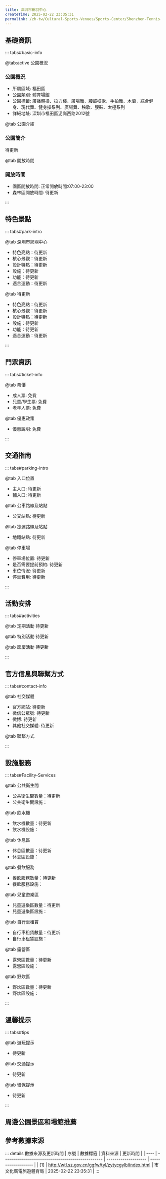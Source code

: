 ```yaml
---
title: 深圳市網羽中心
createTime: 2025-02-22 23:35:31
permalink: /zh-tw/Cultural-Sports-Venues/Sports-Center/Shenzhen-Tennis-and-Badminton-Center/
---
```



<script setup>
import ImageSwiper from '/.vuepress/theme/components/ImageSwiper.vue'
// 轮播图数据
const swiperItems = [
    {
                link: 'https://cgj.sz.gov.cn/attachment/1/1334/1334404/10775124.jpg',
                title: '深圳市網羽中心',
                description: '待更新...',
                author: '市文化廣電旅遊體育局',
                date: '2025/02/23'
                },
  {
                link: 'https://cgj.sz.gov.cn/attachment/1/1334/1334404/10775124.jpg',
                title: '深圳市網羽中心',
                description: '待更新...',
                author: '市文化廣電旅遊體育局',
                date: '2025/02/23'
                }
]
// 配置项
const swiperConfig = {
  height: 500,
  showInfo: true
}
</script>
<!-- 轮播图组件 -->
<ImageSwiper :items="swiperItems" :config="swiperConfig" />



## 基礎資訊

::: tabs#basic-info

@tab:active 公園概況
### 公園概況
- 所屬區域: 福田區
- 公園類別: 體育場館
- 公園標籤: 廣播體操、拉力棒、廣場舞、腰鼓秧歌、手拍舞、木蘭，綜合健身、現代舞、健身操系列、廣場舞、秧歌、腰鼓、太極系列
- 詳細地址: 深圳市福田區泥崗西路2012號

@tab 公園介紹
### 公園簡介
待更新

@tab 開放時間
### 開放時間
- 園區開放時間: 正常開放時間:07:00-23:00
- 森林區開放時間: 待更新

:::

## 特色景點

::: tabs#park-intro

@tab 深圳市網羽中心
<ImageCard
image="https://cgj.sz.gov.cn/attachment/1/1334/1334404/10775124.jpg"
    title="深圳市網羽中心"
    description="待更新"
    date=""
    author="市文化廣電旅遊體育局"
/>


- 特色亮點：待更新
- 核心景觀：待更新
- 設計特點：待更新
- 設施：待更新
- 功能：待更新
- 適合運動：待更新

@tab 待更新
<ImageCard
image="https://cgj.sz.gov.cn/attachment/1/1334/1334404/10775124.jpg"
    title="深圳市網羽中心"
    description="待更新"
    date=""
    author="市文化廣電旅遊體育局"
/>


- 特色亮點：待更新
- 核心景觀：待更新
- 設計特點：待更新
- 設施：待更新
- 功能：待更新
- 適合運動：待更新

:::

## 門票資訊

::: tabs#ticket-info

@tab 票價
- 成人票: 免費
- 兒童/學生票: 免費
- 老年人票: 免費

@tab 優惠政策
- 優惠說明: 免費

:::

## 交通指南

::: tabs#parking-intro

@tab 入口位置
- 主入口: 待更新
- 輔入口: 待更新

@tab 公車路線及站點
- 公交站點: 待更新

@tab 捷運路線及站點
- 地鐵站點: 待更新

@tab 停車場
- 停車場位置: 待更新
- 是否需要提前預約: 待更新
- 車位情況: 待更新
- 停車費用: 待更新

:::

## 活動安排

::: tabs#activities

@tab 定期活動
待更新

@tab 特別活動
待更新

@tab 節慶活動
待更新

:::

## 官方信息與聯繫方式

::: tabs#contact-info

@tab 社交媒體
- 官方網站: 待更新
- 微信公眾號: 待更新
- 微博: 待更新
- 其他社交媒體: 待更新

@tab 聯繫方式

:::

## 設施服務

::: tabs#Facility-Services

@tab 公共衛生間
- 公共衛生間數量：待更新
- 公共衛生間設施：

@tab 飲水機
- 飲水機數量：待更新
- 飲水機設施：

@tab 休息區
- 休息區數量：待更新
- 休息區設施：

@tab 餐飲服務
- 餐飲服務數量：待更新
- 餐飲服務設施：

@tab 兒童遊樂區
- 兒童遊樂區數量：待更新
- 兒童遊樂區設施：

@tab 自行車租賃
- 自行車租賃數量：待更新
- 自行車租賃設施：

@tab 露營區
- 露營區數量：待更新
- 露營區設施：

@tab 野炊區
- 野炊區數量：待更新
- 野炊區設施：

:::

## 溫馨提示

::: tabs#tips

@tab 遊玩提示
- 待更新

@tab 交通提示
- 待更新

@tab 環保提示
- 待更新

:::

## 周邊公園景區和場館推薦

<CardGrid>
  <ImageCard
        image="https://www.sz.gov.cn/img/4/4096/4096519/11111306.jpg"
        title="福田海濱生態運動公園"
        description="福田海濱生態運動公園，位於白石路與紅樹林路交叉口東南側，濱海大道北側，是全國首個在污水處理廠上建成的以足球為主題的體育生態公園。 公園佔地總面積達7.6萬㎡，體育設置用地3.11萬㎡，共包含“天空球場”與”“星空廣場”兩大區域，有12棟建築物、足球場、智能跑道及花園，新點與看點滿滿，讓人迫不及待入園遊覽。 足球場數量包含：標準11人制足球場：2片；標準8人制足球場：4片；標準5人制足球場：2片。"
        href="/zh-tw/Cultural-Sports-Venues/Sports-Center/Futian-Seaside-Ecological-Sports-Park/"
        author="待更新"
        date="2025/01/02"
      />
      <ImageCard
        image="https://www.sz.gov.cn/img/4/4096/4096519/11111306.jpg"
        title="福田海濱生態運動公園"
        description="福田海濱生態運動公園，位於白石路與紅樹林路交叉口東南側，濱海大道北側，是全國首個在污水處理廠上建成的以足球為主題的體育生態公園。 公園佔地總面積達7.6萬㎡，體育設置用地3.11萬㎡，共包含“天空球場”與”“星空廣場”兩大區域，有12棟建築物、足球場、智能跑道及花園，新點與看點滿滿，讓人迫不及待入園遊覽。 足球場數量包含：標準11人制足球場：2片；標準8人制足球場：4片；標準5人制足球場：2片。"
        href="/zh-tw/Cultural-Sports-Venues/Sports-Center/Futian-Seaside-Ecological-Sports-Park/"
        author="待更新"
        date="2025/01/02"
      />
    </CardGrid>


## 參考數據來源

::: details 數據來源及更新時間
| 序號 | 數據標籤                                           | 資料來源             | 更新時間            |
| ---- | -------------------------------------------------- | -------------------- | ------------------- |
| [1]  | http://wtl.sz.gov.cn/ggfw/tyl/zytycgylb/index.html | 市文化廣電旅遊體育局 | 2025-02-22 23:35:31 |
:::

